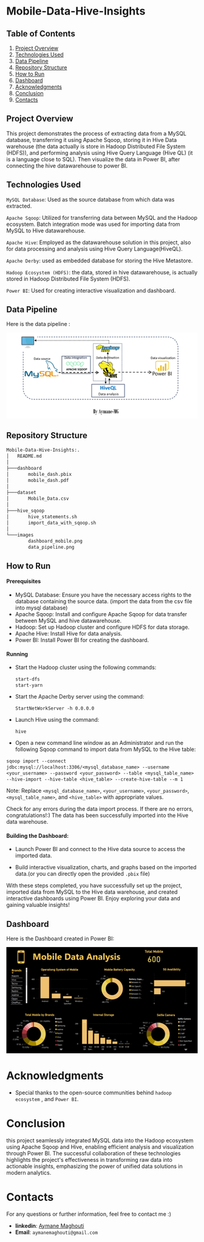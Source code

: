 # Mobile-Data-Hive-Insights


## Table of Contents
1. [Project Overview](#project-overview)
3. [Technologies Used](#technologies-used)
4. [Data Pipeline](#data-pipeline)
5. [Repository Structure](#repository-structure)
6. [How to Run](#how-to-run)
7. [Dashboard](#dashboard)
8. [Acknowledgments](#acknowledgments)
9. [Conclusion](#conclusion)
10. [Contacts](#contacts)



## Project Overview

This project demonstrates the process of extracting data from a MySQL database, transferring it using Apache Sqoop, storing it in Hive Data warehouse (the data actually is store in Hadoop Distributed File System (HDFS)), and performing analysis using Hive Query Language (Hive QL) (it is a language close to SQL). Then visualize the data  in Power BI, after connecting the hive datawarehouse to power BI.


## Technologies Used

`MySQL Database`: Used as the source database from which data was extracted.

`Apache Sqoop`: Utilized for transferring data between MySQL and the Hadoop ecosystem. Batch integration mode was used for importing data from MySQL to Hive datawarehouse.

`Apache Hive`: Employed as the datawarehouse solution in this project, also for data processing and analysis using Hive Query Language(HiveQL).

`Apache Derby`:   used as embedded database for storing the Hive Metastore.

`Hadoop Ecosystem (HDFS)`: the data, stored in hive datawarehouse, is actually stored in Hadoop Distributed File System (HDFS).

`Power BI`: Used for creating interactive visualization and dashboard.



## Data Pipeline
Here is the data pipeline :

![mobile_Data_pipeline](images/data_pipeline.png)

## Repository Structure

```batch
Mobile-Data-Hive-Insights:.
│   README.md
│
├───dashboard
│       mobile_dash.pbix
│       mobile_dash.pdf
│
├───dataset
│       Mobile_Data.csv
│
├───hive_sqoop
│       hive_statements.sh
│       import_data_with_sqoop.sh
│
└───images
        dashboard_mobile.png
        data_pipeline.png
```

## How to Run

#### Prerequisites

- MySQL Database: Ensure you have the necessary access rights to the database containing the source data. (import the data from the csv file into mysql database)
- Apache Sqoop: Install and configure Apache Sqoop for data transfer between MySQL and hive datawarehouse.
- Hadoop: Set up Hadoop cluster and configure HDFS for data storage.
- Apache Hive: Install Hive for data analysis.
- Power BI: Install Power BI for creating the dashboard.


#### Running

   - Start the Hadoop cluster using the following commands:
     ```
     start-dfs
     start-yarn
     ```

   - Start the Apache Derby server using the command:
     ```
     StartNetWorkServer -h 0.0.0.0
     ```
   - Launch Hive using the command:
     ```
     hive
     ```
   - Open a new command line window as an Administrator and run the following Sqoop command to import data from MySQL to the Hive table:
   ```
   sqoop import --connect jdbc:mysql://localhost:3306/<mysql_database_name> --username <your_username> --password <your_password> --table <mysql_table_name> --hive-import --hive-table <hive_table> --create-hive-table --m 1
   ```

   Note: Replace `<mysql_database_name>`, `<your_username>`, `<your_password>`, `<mysql_table_name>`, and `<hive_table>` with appropriate values.

Check for any errors during the data import process. If there are no errors, congratulations!:) The data has been successfully imported into the Hive data warehouse.


#### Building the Dashboard:

   - Launch Power BI and connect to the Hive data source to access the imported data.

   - Build interactive visualization, charts, and graphs based on the imported data.(or you can directly open the provided `.pbix` file)


With these steps completed, you have successfully set up the project, imported data from MySQL to the Hive data warehouse, and created interactive dashboards using Power BI. Enjoy exploring your data and gaining valuable insights!


## Dashboard

Here is the  Dashboard created in Power BI:

![mobile Dashboard](images/dashboard_mobile.png)


# Acknowledgments
- Special thanks to the open-source communities behind `hadoop ecosystem` , and  `Power BI`.

# Conclusion
this project seamlessly integrated MySQL data into the Hadoop ecosystem using Apache Sqoop and Hive, enabling efficient analysis and visualization through Power BI. The successful collaboration of these technologies highlights the project's effectiveness in transforming raw data into actionable insights, emphasizing the power of unified data solutions in modern analytics.

# Contacts
For any questions or further information, feel free to contact me :)

- **linkedin**: <a href="https://www.linkedin.com/in/aymane-maghouti/" target="_blank">Aymane Maghouti</a><br>
- **Email**: `aymanemaghouti@gmail.com`
